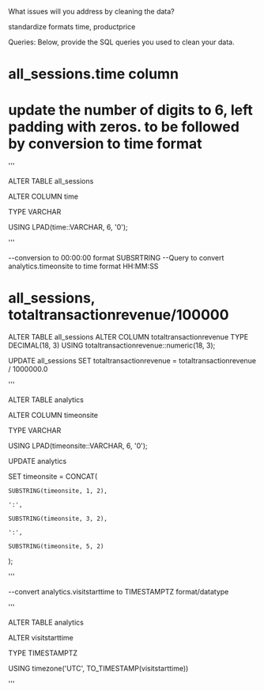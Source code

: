 What issues will you address by cleaning the data?

standardize formats time, productprice


Queries:
Below, provide the SQL queries you used to clean your data.

# all_sessions.time column 
# update the number of digits to 6, left padding with zeros. to be followed by conversion to time format

'''

ALTER TABLE all_sessions

ALTER COLUMN time

TYPE VARCHAR

USING LPAD(time::VARCHAR, 6, '0');

'''

--conversion to 00:00:00 format SUBSRTRING
--Query to convert analytics.timeonsite to time format HH:MM:SS 



# all_sessions, totaltransactionrevenue/100000

ALTER TABLE all_sessions
ALTER COLUMN totaltransactionrevenue TYPE DECIMAL(18, 3)
USING totaltransactionrevenue::numeric(18, 3);

UPDATE all_sessions
SET totaltransactionrevenue = totaltransactionrevenue / 1000000.0


'''

ALTER TABLE analytics

ALTER COLUMN timeonsite

TYPE VARCHAR

USING LPAD(timeonsite::VARCHAR, 6, '0');

UPDATE analytics

SET timeonsite = CONCAT(
   
    SUBSTRING(timeonsite, 1, 2),
  
    ':',
    
    SUBSTRING(timeonsite, 3, 2),
    
    ':',
   
    SUBSTRING(timeonsite, 5, 2)
    
);

'''

--convert analytics.visitstarttime to TIMESTAMPTZ format/datatype

'''

ALTER TABLE analytics

ALTER visitstarttime 

TYPE TIMESTAMPTZ

USING timezone('UTC', TO_TIMESTAMP(visitstarttime))

'''
